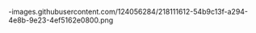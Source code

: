 <p>
-images.githubusercontent.com/124056284/218111612-54b9c13f-a294-4e8b-9e23-4ef5162e0800.png
</p>
